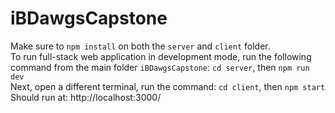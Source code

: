 # iBDawgsCapstone

Make sure to `npm install` on both the `server` and `client` folder. <br />
To run full-stack web application in development mode, run the following command from the main folder `iBDawgsCapstone`: `cd server`, then `npm run dev` <br />
Next, open a different terminal, run the command: `cd client`, then `npm start` <br />
Should run at: http://localhost:3000/